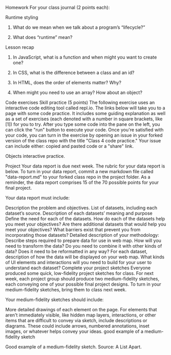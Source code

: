 Homework
For your class journal (2 points each):

Runtime styling

1. What do we mean when we talk about a program’s “lifecycle?”

2. What does “runtime” mean?


Lesson recap

1. In JavaScript, what is a function and when might you want to create one?

2. In CSS, what is the difference between a class and an id?

3. In HTML, does the order of elements matter? Why?

4. When might you need to use an array? How about an object?


Code exercises
Skill practice (5 points) The following exercise uses an interactive code editing tool called repl.io. The links below will take you to a page with some code practice. It includes some guiding explanation as well as a set of exercises (each denoted with a number in square brackets, like [1]) for you to try. After you type some code into the pane on the left, you can click the "run" button to execute your code. Once you're satisfied with your code, you can turn in the exercise by opening an issue in your forked version of the class repo with the title "Class 4 code practice." Your issue can include either: copied and pasted code or a "share" link.

Objects interactive practice.

Project
Your data report is due next week. The rubric for your data report is below. To turn in your data report, commit a new markdown file called "data-report.md" to your forked class repo in the project folder. As a reminder, the data report comprises 15 of the 70 possible points for your final project.

Your data report must include:

Description the problem and objectives.
List of datasets, including each dataset’s source.
Description of each datasets’ meaning and purpose
Define the need for each of the datasets. How do each of the datasets help you meet your objectives?
Are there additional datasets that would help you meet your objectives? What barriers exist that prevent you from incorporating those datasets?
Detailed description of your methodology:
Describe steps required to prepare data for use in web map. How will you need to transform the data? Do you need to combine it with other kinds of data? Does it need to be reformatted in any way?
For each dataset, description of how the data will be displayed on your web map. What kinds of UI elements and interactions will you need to build for your user to understand each dataset?
Complete your project sketches Everyone produced some quick, low-fidelity project sketches for class. For next week, each project group should produce two medium-fidelity sketches, each conveying one of your possible final project designs. To turn in your medium-fidelity sketches, bring them to class next week.

Your medium-fidelity sketches should include:

More detailed drawings of each element on the page.
For elements that aren't immediately visible, like hidden map layers, interactions, or other items that are difficult to convey via sketch, include descriptions or diagrams. These could include arrows, numbered annotations, inset images, or whatever helps convey your ideas.
good example of a medium-fidelity sketch

Good example of a medium-fidelity sketch. Source: A List Apart.
